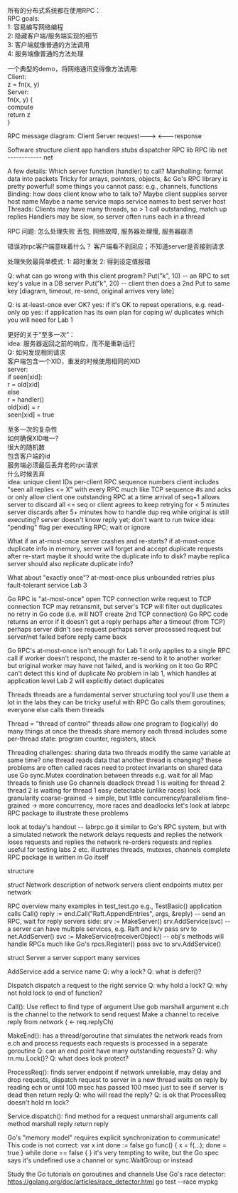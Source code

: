 所有的分布式系统都在使用RPC：           
RPC goals:          
1: 容易编写网络编程              
2: 隐藏客户端/服务端实现的细节         
3: 客户端就像普通的方法调用         
4: 服务端像普通的方法处理          
 
一个典型的demo，将网络通讯变得像方法调用:             
  Client:          
    z = fn(x, y)            
  Server:          
    fn(x, y) {          
      compute         
      return z         
    }           
  

RPC message diagram:
  Client             Server
    request--->
       <---response

Software structure
  client app         handlers
    stubs           dispatcher
   RPC lib           RPC lib
     net  ------------ net
 
A few details:
  Which server function (handler) to call?
  Marshalling: format data into packets
    Tricky for arrays, pointers, objects, &c
    Go's RPC library is pretty powerful!
    some things you cannot pass: e.g., channels, functions
  Binding: how does client know who to talk to?
    Maybe client supplies server host name
    Maybe a name service maps service names to best server host
  Threads:
    Clients may have many threads, so > 1 call outstanding, match up replies
    Handlers may be slow, so server often runs each in a thread

RPC 问题: 怎么处理失败
  丢包, 网络故障, 服务器处理慢, 服务器崩溃

错误对rpc客户端意味着什么？
  客户端看不到回应；不知道server是否接到请求

处理失败最简单模式: 
  1: 超时重发
  2: 得到设定值报错


Q: what can go wrong with this client program?
  Put("k", 10) -- an RPC to set key's value in a DB server
  Put("k", 20) -- client then does a 2nd Put to same key
  [diagram, timeout, re-send, original arrives very late]

Q: is at-least-once ever OK?
  yes: if it's OK to repeat operations, e.g. read-only op
  yes: if application has its own plan for coping w/ duplicates
    which you will need for Lab 1

更好的关于“至多一次”：          
  idea: 服务器返回之前的响应，而不是重新运行         
  Q: 如何发现相同请求             
  客户端包含一个XID，重发的时候使用相同的XID           
  server:          
    if seen[xid]:         
      r = old[xid]          
    else        
      r = handler()       
      old[xid] = r        
      seen[xid] = true           

至多一次的复杂性        
  如何确保XID唯一?         
    很大的随机数         
    包含客户端的id        
  服务端必须最后丢弃老的rpc请求         
    什么时候丢弃          
    idea:
      unique client IDs
      per-client RPC sequence numbers
      client includes "seen all replies <= X" with every RPC
      much like TCP sequence #s and acks
    or only allow client one outstanding RPC at a time
      arrival of seq+1 allows server to discard all <= seq
    or client agrees to keep retrying for < 5 minutes
      server discards after 5+ minutes
  how to handle dup req while original is still executing?
    server doesn't know reply yet; don't want to run twice
    idea: "pending" flag per executing RPC; wait or ignore

What if an at-most-once server crashes and re-starts?
  if at-most-once duplicate info in memory, server will forget
    and accept duplicate requests after re-start
  maybe it should write the duplicate info to disk?
  maybe replica server should also replicate duplicate info?

What about "exactly once"?
  at-most-once plus unbounded retries plus fault-tolerant service
  Lab 3

Go RPC is "at-most-once"
  open TCP connection
  write request to TCP connection
  TCP may retransmit, but server's TCP will filter out duplicates
  no retry in Go code (i.e. will NOT create 2nd TCP connection)
  Go RPC code returns an error if it doesn't get a reply
    perhaps after a timeout (from TCP)
    perhaps server didn't see request
    perhaps server processed request but server/net failed before reply came back

Go RPC's at-most-once isn't enough for Lab 1
  it only applies to a single RPC call
  if worker doesn't respond, the master re-send to it to another worker
    but original worker may have not failed, and is working on it too
  Go RPC can't detect this kind of duplicate
    No problem in lab 1, which handles at application level
    Lab 2 will explicitly detect duplicates

Threads
  threads are a fundamental server structuring tool
  you'll use them a lot in the labs
  they can be tricky
  useful with RPC 
  Go calls them goroutines; everyone else calls them threads

Thread = "thread of control"
  threads allow one program to (logically) do many things at once
  the threads share memory
  each thread includes some per-thread state:
    program counter, registers, stack

Threading challenges:
  sharing data 
     two threads modify the same variable at same time?
     one thread reads data that another thread is changing?
     these problems are often called races
     need to protect invariants on shared data
     use Go sync.Mutex
  coordination between threads
    e.g. wait for all Map threads to finish
    use Go channels
  deadlock 
     thread 1 is waiting for thread 2
     thread 2 is waiting for thread 1
     easy detectable (unlike races)
  lock granularity
     coarse-grained -> simple, but little concurrency/parallelism
     fine-grained -> more concurrency, more races and deadlocks
  let's look at labrpc RPC package to illustrate these problems

look at today's handout -- labrpc.go
  it similar to Go's RPC system, but with a simulated network
    the network delays requests and replies
    the network loses requests and replies
    the network re-orders requests and replies
    useful for testing labs 2 etc.
  illustrates threads, mutexes, channels
  complete RPC package is written in Go itself

structure
  


struct Network
  description of network
    servers
    client endpoints
  mutex per network

RPC overview
  many examples in test_test.go
    e.g., TestBasic()
  application calls Call()
     reply := end.Call("Raft.AppendEntries", args, &reply) --   send an RPC, wait for reply
  servers side:
     srv := MakeServer()
     srv.AddService(svc) -- a server can have multiple services, e.g. Raft and k/v
       pass srv to net.AddServer()
     svc := MakeService(receiverObject) -- obj's methods will handle RPCs
       much like Go's rpcs.Register()
       pass svc to srv.AddService()

struct Server
  a server support many services

AddService
  add a service name
  Q: why a lock?
  Q: what is defer()?
  
Dispatch
  dispatch a request to the right service
  Q: why hold a lock?
  Q: why not hold lock to end of function?

Call():
  Use reflect to find type of argument
  Use gob marshall argument
  e.ch is the channel to the network to send request
  Make a channel to receive reply from network ( <- req.replyCh)

MakeEnd():
  has a thread/goroutine that simulates the network
    reads from e.ch and process requests
    each requests is processed in a separate goroutine
      Q: can an end point have many outstanding requests?
    Q: why rn.mu.Lock()?
    Q: what does lock protect?

ProcessReq():
  finds server endpoint
  if network unreliable, may delay and drop requests,
  dispatch request to server in a new thread
  waits on reply by reading ech or until 100 msec has passed
    100 msec just to see if server is dead
  then return reply
    Q: who will read the reply?
  Q: is ok that ProcessReq doesn't hold rn lock?

Service.dispatch():
 find method for a request
 unmarshall arguments
 call method
 marshall reply
 return reply

Go's "memory model" requires explicit synchronization to communicate!
  This code is not correct:
    var x int
    done := false
    go func() { x = f(...); done = true }
    while done == false { }
  it's very tempting to write, but the Go spec says it's undefined
  use a channel or sync.WaitGroup or instead

Study the Go tutorials on goroutines and channels
  Use Go's race detector:
    https://golang.org/doc/articles/race_detector.html
    go test --race mypkg
